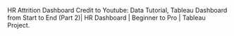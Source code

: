 HR Attrition Dashboard
Credit to Youtube: Data Tutorial,
Tableau Dashboard from Start to End (Part 2)| HR Dashboard | Beginner to Pro | Tableau Project.
